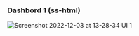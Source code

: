 ### Dashbord 1 (ss-html)


![Screenshot 2022-12-03 at 13-28-34 UI 1](https://user-images.githubusercontent.com/33977793/205436503-4a1596c1-1fb1-4aa0-bad4-982b89c42d86.png)
